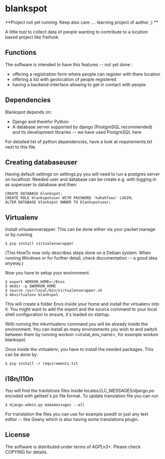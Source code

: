 blankspot
=========

**Project not yet running. Keep also care .... learning project of author ;) **

A little tool to collect data of people wanting to contribute to a
location based project like freifunk.

Functions
---------

The software is intended to have this features -- not yet done :

- offering a registration form where people can register with there
  location
- offering a list with geolocation of people registered
- having a backend-interface allowing to get in contact with people

Dependencies
------------

Blankspot depends on:

- Django and therefor Python
- A database server supported by django (PostgreSQL recommended) and
  its development libraries -- we have used PostgreSQL here

For detailed list of python dependencies, have a look at
requirements.txt next to this file.


Creating databaseuser
---------------------

Having default settings on settings.py you will need to run a postgres
server on localhost. Needed user and database can be create e.g. with
logging in as superuser to database and then:

	CREATE DATABASE blankspot;
	CREATE ROLE blankspotuser WITH PASSWORD 'hahahfooo' LOGIN;
	ALTER DATABASE blankspot OWNER TO blankspotuser;

Virtualenv
----------


Install virtualenvwrapper. This can be done either via your packet
manage or by running

	$ pip install virtualenvwrapper

(This HowTo now only describes steps done on a Debian system. When
running Windows or for further detail, check documentation -- a good
idea anyway.)

Now you have to setup your environment.

	$ export WORKON_HOME=~/Envs
	$ mkdir -p $WORKON_HOME
	$ source /usr/local/bin/virtualenvwrapper.sh
	$ mkvirtualenv blankspot

This will create a folder Envs inside your home and install the
virtualenv into it. You might want to add the export and the source
command to your local shell configuration to ensure, it's loaded on
startup.

With running the mkvirtualenv command you will be already inside the
environment. You can install as many environments you wish to and
switch between them by running workon <virutal_env_name>, for example
workon blankspot.

Once inside the virtualenv, you have to install the needed packages.
This can be done by:

	$ pip install -r requirements.txt


i18n/l10n
---------

You will find the tranlstions files inside
locales/<lang>/LC_MESSAGES/django.po encoded with gettext's po file
format. To update translation file you can run

	$ django-admin.py makemessages --all

For translation the files you can use for example poedit or just any
text editor -- like Geany which is also having some translations
plugin.

License
-------

The software is distributed under terms of AGPLv3+. Please check COPYING
for details.
